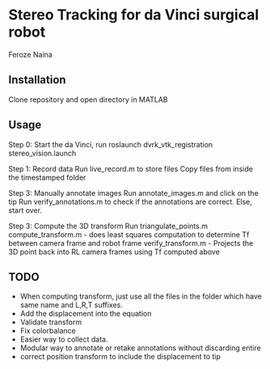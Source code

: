 # Stereo Tracking for da Vinci surgical robot
Feroze Naina

## Installation
Clone repository and open directory in MATLAB

## Usage

Step 0: Start the da Vinci, run roslaunch dvrk_vtk_registration stereo_vision.launch 

Step 1: Record data
Run live_record.m to store files
Copy files from inside the timestamped folder

Step 3: Manually annotate images
Run annotate_images.m and click on the tip
Run verify_annotations.m to check if the annotations are correct. Else, start over.

Step 3: Compute the 3D transform
Run triangulate_points.m
compute_transform.m - does least squares computation to determine Tf between camera frame and robot frame
verify_transform.m - Projects the 3D point back into RL camera frames using Tf computed above

## TODO
- When computing transform, just use all the files in the folder which have same name and L,R,T suffixes.
- Add the displacement into the equation
- Validate transform
- Fix colorbalance
- Easier way to collect data.
- Modular way to annotate or retake annotations without discarding entire 
- correct position transform to include the displacement to tip
